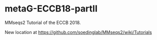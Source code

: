 # metaG-ECCB18-partII

MMseqs2 Tutorial of the ECCB 2018.

New location at https://github.com/soedinglab/MMseqs2/wiki/Tutorials
